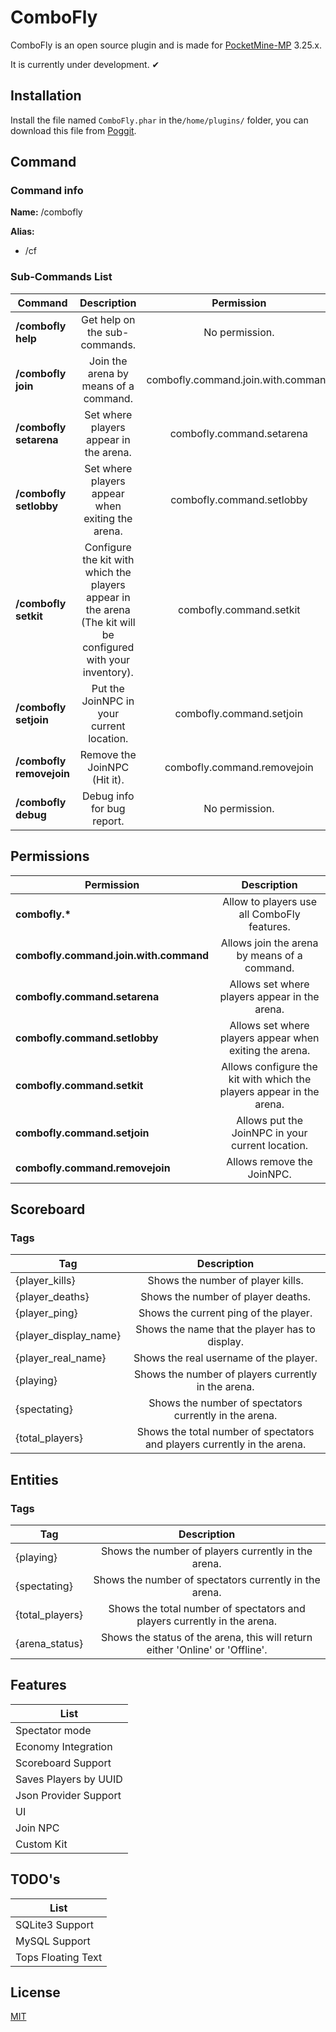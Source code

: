 # ComboFly

ComboFly is an open source plugin and is made for [PocketMine-MP](https://github.com/pmmp/PocketMine-MP) 3.25.x.

It is currently under development. ✔

## Installation

Install the file named `ComboFly.phar` in the`/home/plugins/` folder, you can download this file from [Poggit](https://poggit.pmmp.io/plugins).

## Command

### Command info

**Name:** /combofly

**Alias:**

- /cf

### Sub-Commands List

| Command | Description | Permission |
|-|:-:|:-:|
| **/combofly help** | Get help on the sub-commands. | No permission. |
| **/combofly join** | Join the arena by means of a command. | combofly.command.join.with.command |
| **/combofly setarena** | Set where players appear in the arena. | combofly.command.setarena |
| **/combofly setlobby** | Set where players appear when exiting the arena. | combofly.command.setlobby |
| **/combofly setkit** | Configure the kit with which the players appear in the arena (The kit will be configured with your inventory). | combofly.command.setkit |
| **/combofly setjoin** | Put the JoinNPC in your current location. | combofly.command.setjoin |
| **/combofly removejoin** | Remove the JoinNPC (Hit it). | combofly.command.removejoin |
| **/combofly debug** | Debug info for bug report. | No permission. |

## Permissions

| Permission | Description |
|-|:-:|
| **combofly.\*** | Allow to players use all ComboFly features. |
| **combofly.command.join.with.command** | Allows join the arena by means of a command. |
| **combofly.command.setarena** | Allows set where players appear in the arena. |
| **combofly.command.setlobby** | Allows set where players appear when exiting the arena. |
| **combofly.command.setkit** | Allows configure the kit with which the players appear in the arena. |
| **combofly.command.setjoin** | Allows put the JoinNPC in your current location. |
| **combofly.command.removejoin** | Allows remove the JoinNPC. |

## Scoreboard

### Tags

| Tag | Description |
|-|:-:|
| {player_kills} | Shows the number of player kills. |
| {player_deaths} | Shows the number of player deaths. |
| {player_ping} | Shows the current ping of the player. |
| {player_display_name} | Shows the name that the player has to display. |
| {player_real_name} | Shows the real username of the player. |
| {playing} | Shows the number of players currently in the arena. |
| {spectating} | Shows the number of spectators currently in the arena. |
| {total_players} | Shows the total number of spectators and players currently in the arena. |

## Entities

### Tags

| Tag | Description |
|-|:-:|
| {playing} | Shows the number of players currently in the arena. |
| {spectating} | Shows the number of spectators currently in the arena. |
| {total_players} | Shows the total number of spectators and players currently in the arena. |
| {arena_status} | Shows the status of the arena, this will return either 'Online' or 'Offline'. |

## Features

| List |
|-|
| Spectator mode |
| Economy Integration |
| Scoreboard Support |
| Saves Players by UUID |
| Json Provider Support |
| UI |
| Join NPC |
| Custom Kit |

## TODO's

| List |
|-|
| SQLite3 Support |
| MySQL Support |
| Tops Floating Text |

## License

[MIT](https://choosealicense.com/licenses/mit/)

